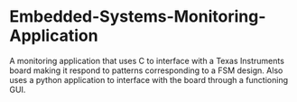 # Embedded-Systems-Monitoring-Application

A monitoring application that uses C to interface with a Texas Instruments board making it respond to patterns corresponding to a FSM design. Also uses a python application to interface with the board through a functioning GUI.
